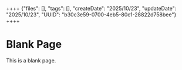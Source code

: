 ++++
{"files": [], "tags": [], "createDate": "2025/10/23", "updateDate": "2025/10/23", "UUID": "b30c3e59-0700-4eb5-80c1-28822d758bee"}
++++

# Blank Page
This is a blank page.
